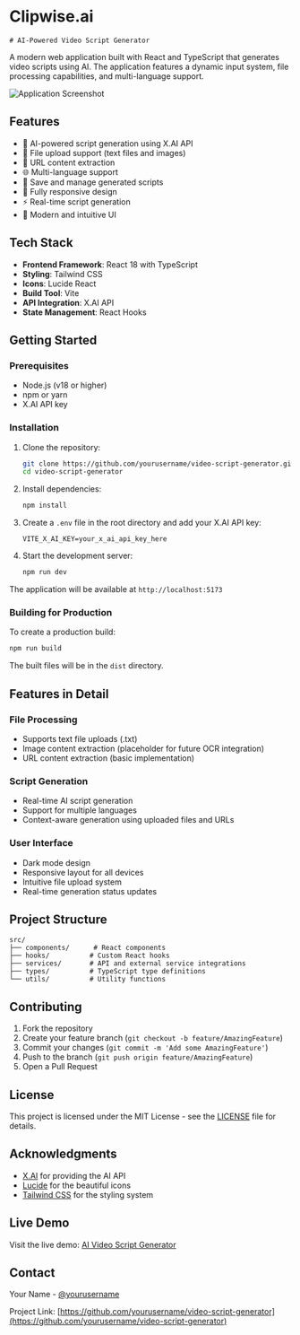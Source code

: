 # Clipwise.ai
    # AI-Powered Video Script Generator

A modern web application built with React and TypeScript that generates video scripts using AI. The application features a dynamic input system, file processing capabilities, and multi-language support.

![Application Screenshot](https://images.unsplash.com/photo-1516321497487-e288fb19713f?auto=format&fit=crop&q=80&w=2940&ixlib=rb-4.0.3)

## Features

- 🤖 AI-powered script generation using X.AI API
- 📁 File upload support (text files and images)
- 🔗 URL content extraction
- 🌐 Multi-language support
- 💾 Save and manage generated scripts
- 📱 Fully responsive design
- ⚡ Real-time script generation
- 🎨 Modern and intuitive UI

## Tech Stack

- **Frontend Framework**: React 18 with TypeScript
- **Styling**: Tailwind CSS
- **Icons**: Lucide React
- **Build Tool**: Vite
- **API Integration**: X.AI API
- **State Management**: React Hooks

## Getting Started

### Prerequisites

- Node.js (v18 or higher)
- npm or yarn
- X.AI API key

### Installation

1. Clone the repository:
   ```bash
   git clone https://github.com/yourusername/video-script-generator.git
   cd video-script-generator
   ```

2. Install dependencies:
   ```bash
   npm install
   ```

3. Create a `.env` file in the root directory and add your X.AI API key:
   ```env
   VITE_X_AI_KEY=your_x_ai_api_key_here
   ```

4. Start the development server:
   ```bash
   npm run dev
   ```

The application will be available at `http://localhost:5173`

### Building for Production

To create a production build:

```bash
npm run build
```

The built files will be in the `dist` directory.

## Features in Detail

### File Processing
- Supports text file uploads (.txt)
- Image content extraction (placeholder for future OCR integration)
- URL content extraction (basic implementation)

### Script Generation
- Real-time AI script generation
- Support for multiple languages
- Context-aware generation using uploaded files and URLs

### User Interface
- Dark mode design
- Responsive layout for all devices
- Intuitive file upload system
- Real-time generation status updates

## Project Structure

```
src/
├── components/      # React components
├── hooks/          # Custom React hooks
├── services/       # API and external service integrations
├── types/          # TypeScript type definitions
└── utils/          # Utility functions
```

## Contributing

1. Fork the repository
2. Create your feature branch (`git checkout -b feature/AmazingFeature`)
3. Commit your changes (`git commit -m 'Add some AmazingFeature'`)
4. Push to the branch (`git push origin feature/AmazingFeature`)
5. Open a Pull Request

## License

This project is licensed under the MIT License - see the [LICENSE](LICENSE) file for details.

## Acknowledgments

- [X.AI](https://x.ai) for providing the AI API
- [Lucide](https://lucide.dev) for the beautiful icons
- [Tailwind CSS](https://tailwindcss.com) for the styling system

## Live Demo

Visit the live demo: [AI Video Script Generator](https://effulgent-fenglisu-e214b0.netlify.app)

## Contact

Your Name - [@yourusername](https://twitter.com/yourusername)

Project Link: [https://github.com/yourusername/video-script-generator](https://github.com/yourusername/video-script-generator)
